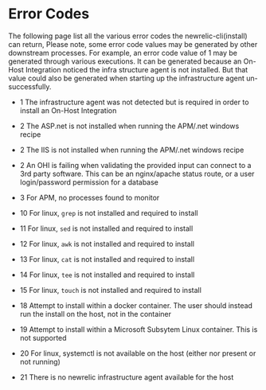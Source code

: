 # Error Codes

The following page list all the various error codes the newrelic-cli(install) can return,
Please note, some error code values may be generated by other downstream processes. For example, an error code value of 1 may be generated through various executions. It can be generated because an On-Host Integration noticed the infra structure agent is not installed. But that value could also be generated when starting up the infrastructure agent un-successfully.

* 1   The infrastructure agent was not detected but is required in order to install an On-Host Integration

* 2   The ASP.net is not installed when running the APM/.net windows recipe
* 2   The IIS is not installed when running the APM/.net windows recipe
* 2   An OHI is failing when validating the provided input can connect to a 3rd party software. This can be an nginx/apache status route, or a user login/password permission for a database

* 3  For APM, no processes found to monitor

* 10  For linux, `grep` is not installed and required to install
* 11  For linux, `sed` is not installed and required to install
* 12  For linux, `awk` is not installed and required to install
* 13  For linux, `cat` is not installed and required to install
* 14  For linux, `tee` is not installed and required to install
* 15  For linux, `touch` is not installed and required to install
* 18  Attempt to install within a docker container. The user should instead run the install on the host, not in the container
* 19  Attempt to install within a Microsoft Subsytem Linux container. This is not supported
* 20  For linux, systemctl is not available on the host (either nor present or not running)
* 21  There is no newrelic infrastructure agent available for the host
